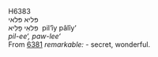 <body>
  <p>H6383<br>  פּליא    פּלאי  <br> פִּלאִי  פָּלִיא  ‎  pil‘ı̂y  pâlı̂y‘  <br><i>pil-ee‘,</i> <i>paw-lee‘ </i><br>From <a href="h6381.htm">6381</a>  <i>remarkable: - </i>secret, wonderful.<br></p>
 </body>